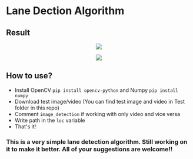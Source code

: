 # Lane Dection Algorithm

## Result
<p align="center"><img src="https://github.com/kinetickansra/algorithms-in-C/blob/master/Hacktoberfest%202018.png"></p>
<p align="center"><img src="https://github.com/kinetickansra/algorithms-in-C/blob/master/Hacktoberfest%202018.png"></p>

## How to use?
- Install OpenCV `pip install opencv-python` and Numpy `pip install numpy`
- Download test image/video (You can find test image and video in Test folder in this repo)
- Comment `image_detection` if working with only video and vice versa
- Write path in the `loc` variable
- That's it!

### This is a very simple lane detection algorithm. Still working on it to make it better. All of your suggestions are welcome!!